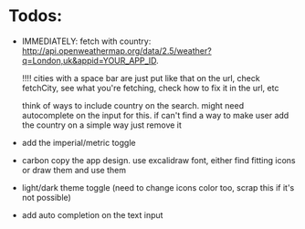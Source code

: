 # Todos:

- IMMEDIATELY: fetch with country: http://api.openweathermap.org/data/2.5/weather?q=London,uk&appid=YOUR_APP_ID.

  !!!! cities with a space bar are just put like that on the url, check fetchCity, see what you're fetching, check how to fix it in the url, etc

  think of ways to include country on the search. might need autocomplete on the input for this. if can't find a way to make user add the country on a simple way just remove it

- add the imperial/metric toggle
- carbon copy the app design. use excalidraw font, either find fitting icons or draw them and use them
- light/dark theme toggle (need to change icons color too, scrap this if it's not possible)
- add auto completion on the text input

